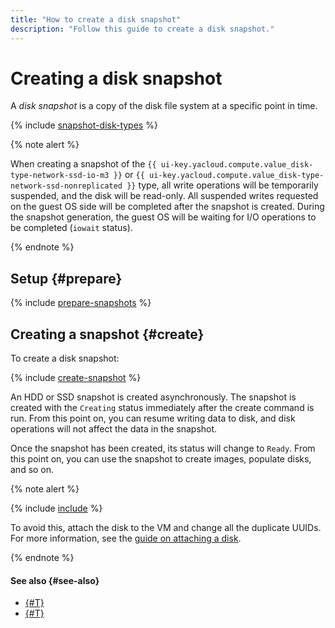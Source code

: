 ```yaml
---
title: "How to create a disk snapshot"
description: "Follow this guide to create a disk snapshot."
---
```


# Creating a disk snapshot

A _disk snapshot_ is a copy of the disk file system at a specific point in time.

{% include [snapshot-disk-types](../../../_includes/compute/snapshot-disk-types.md) %}

{% note alert %}

When creating a snapshot of the `{{ ui-key.yacloud.compute.value_disk-type-network-ssd-io-m3 }}` or `{{ ui-key.yacloud.compute.value_disk-type-network-ssd-nonreplicated }}` type, all write operations will be temporarily suspended, and the disk will be read-only. All suspended writes requested on the guest OS side will be completed after the snapshot is created. During the snapshot generation, the guest OS will be waiting for I/O operations to be completed (`iowait` status).

{% endnote %}

## Setup {#prepare}

{% include [prepare-snapshots](../../../_includes/compute/prepare-snapshots.md) %}

## Creating a snapshot {#create}

To create a disk snapshot:

{% include [create-snapshot](../../../_includes/compute/create-snapshot.md) %}

An HDD or SSD snapshot is created asynchronously. The snapshot is created with the `Creating` status immediately after the create command is run. From this point on, you can resume writing data to disk, and disk operations will not affect the data in the snapshot.

Once the snapshot has been created, its status will change to `Ready`. From this point on, you can use the snapshot to create images, populate disks, and so on.

{% note alert %}

{% include [include](../../../_includes/compute/duplicated-uuid-note.md) %}

To avoid this, attach the disk to the VM and change all the duplicate UUIDs. For more information, see the [guide on attaching a disk](../vm-control/vm-attach-disk.md).

{% endnote %}


#### See also {#see-also}

* [{#T}](../snapshot-control/create-schedule.md)
* [{#T}](../disk-create/from-snapshot.md)
